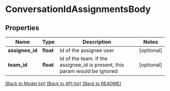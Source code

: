 # ConversationIdAssignmentsBody

## Properties
Name | Type | Description | Notes
------------ | ------------- | ------------- | -------------
**assignee_id** | **float** | Id of the assignee user | [optional] 
**team_id** | **float** | Id of the team. If the assignee_id is present, this param would be ignored | [optional] 

[[Back to Model list]](../README.md#documentation-for-models) [[Back to API list]](../README.md#documentation-for-api-endpoints) [[Back to README]](../README.md)

